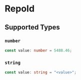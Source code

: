 # RepoId


## Supported Types

### `number`

```typescript
const value: number = 5488.46;
```

### `string`

```typescript
const value: string = "<value>";
```


